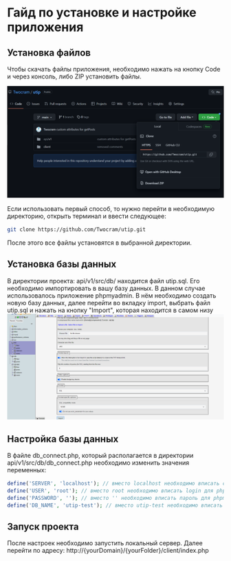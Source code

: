 # Гайд по установке и настройке приложения

## Установка файлов

Чтобы скачать файлы приложения, необходимо нажать на кнопку Code и через консоль, либо ZIP установить файлы.

![Github](readme-assets/github.png)

Если использовать первый способ, то нужно перейти в необходимую директорию, открыть терминал и ввести следующее:

```sh
git clone https://github.com/Twocram/utip.git
```

После этого все файлы установятся в выбранной директории.

## Установка базы данных

В директории проекта: api/v1/src/db/ находится файл utip.sql. Его необходимо импортировать в вашу базу данных. В данном случае использовалось приложение phpmyadmin. В нём необходимо создать новую базу данных, далее перейти во вкладку import, выбрать файл utip.sql и нажать на кнопку "Import", которая находится в самом низу
![PhpMyAdmin](readme-assets/phpmyadmin.png)

## Настройка базы данных

В файле db_connect.php, который располагается в директории api/v1/src/db/db_connect.php необходимо изменить значения переменных:

```php
define('SERVER', 'localhost'); // вместо localhost необходимо вписать свой домен
define('USER', 'root'); // вместо root необходимо вписать login для phpmyadmin
define('PASSWORD', ''); // вместо '' необходимо вписать пароль для phpmyadmin
define('DB_NAME', 'utip-test'); // вместо utip-test необходимо вписать название вашей БД
```

## Запуск проекта

После настроек необходимо запустить локальный сервер. Далее перейти по адресу:
http://{yourDomain}/{yourFolder}/client/index.php
